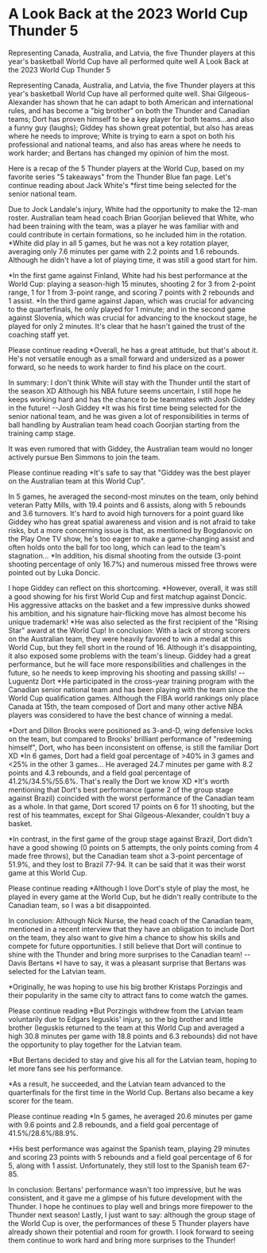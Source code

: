 #  A Look Back at the 2023 World Cup Thunder 5 

Representing Canada, Australia, and Latvia, the five Thunder players at this year's basketball World Cup have all performed quite well 
  A Look Back at the 2023 World Cup Thunder 5 

Representing Canada, Australia, and Latvia, the five Thunder players at this year's basketball World Cup have all performed quite well. Shai Gilgeous-Alexander has shown that he can adapt to both American and international rules, and has become a "big brother" on both the Thunder and Canadian teams; Dort has proven himself to be a key player for both teams...and also a funny guy (laughs); Giddey has shown great potential, but also has areas where he needs to improve; White is trying to earn a spot on both his professional and national teams, and also has areas where he needs to work harder; and Bertans has changed my opinion of him the most.

Here is a recap of the 5 Thunder players at the World Cup, based on my favorite series "5 takeaways" from the Thunder Blue fan page. Let's continue reading about Jack White's *first time being selected for the senior national team.

Due to Jock Landale's injury, White had the opportunity to make the 12-man roster. Australian team head coach Brian Goorjian believed that White, who had been training with the team, was a player he was familiar with and could contribute in certain formations, so he included him in the rotation. *White did play in all 5 games, but he was not a key rotation player, averaging only 7.6 minutes per game with 2.2 points and 1.6 rebounds. Although he didn't have a lot of playing time, it was still a good start for him.

*In the first game against Finland, White had his best performance at the World Cup: playing a season-high 15 minutes, shooting 2 for 3 from 2-point range, 1 for 1 from 3-point range, and scoring 7 points with 2 rebounds and 1 assist. *In the third game against Japan, which was crucial for advancing to the quarterfinals, he only played for 1 minute; and in the second game against Slovenia, which was crucial for advancing to the knockout stage, he played for only 2 minutes. It's clear that he hasn't gained the trust of the coaching staff yet.

Please continue reading *Overall, he has a great attitude, but that's about it. He's not versatile enough as a small forward and undersized as a power forward, so he needs to work harder to find his place on the court.

In summary: I don't think White will stay with the Thunder until the start of the season XD Although his NBA future seems uncertain, I still hope he keeps working hard and has the chance to be teammates with Josh Giddey in the future! --Josh Giddey *It was his first time being selected for the senior national team, and he was given a lot of responsibilities in terms of ball handling by Australian team head coach Goorjian starting from the training camp stage.

It was even rumored that with Giddey, the Australian team would no longer actively pursue Ben Simmons to join the team.

Please continue reading *It's safe to say that "Giddey was the best player on the Australian team at this World Cup".

In 5 games, he averaged the second-most minutes on the team, only behind veteran Patty Mills, with 19.4 points and 6 assists, along with 5 rebounds and 3.6 turnovers. It's hard to avoid high turnovers for a point guard like Giddey who has great spatial awareness and vision and is not afraid to take risks, but a more concerning issue is that, as mentioned by Bogdanovic on the Play One TV show, he's too eager to make a game-changing assist and often holds onto the ball for too long, which can lead to the team's stagnation... *In addition, his dismal shooting from the outside (3-point shooting percentage of only 16.7%) and numerous missed free throws were pointed out by Luka Doncic.

I hope Giddey can reflect on this shortcoming. *However, overall, it was still a good showing for his first World Cup and first matchup against Doncic. His aggressive attacks on the basket and a few impressive dunks showed his ambition, and his signature hair-flicking move has almost become his unique trademark! *He was also selected as the first recipient of the "Rising Star" award at the World Cup! In conclusion: With a lack of strong scorers on the Australian team, they were heavily favored to win a medal at this World Cup, but they fell short in the round of 16. Although it's disappointing, it also exposed some problems with the team's lineup. Giddey had a great performance, but he will face more responsibilities and challenges in the future, so he needs to keep improving his shooting and passing skills! --Luguentz Dort *He participated in the cross-year training program with the Canadian senior national team and has been playing with the team since the World Cup qualification games. Although the FIBA world rankings only place Canada at 15th, the team composed of Dort and many other active NBA players was considered to have the best chance of winning a medal.

*Dort and Dillon Brooks were positioned as 3-and-D, wing defensive locks on the team, but compared to Brooks' brilliant performance of "redeeming himself", Dort, who has been inconsistent on offense, is still the familiar Dort XD *In 6 games, Dort had a field goal percentage of >40% in 3 games and <25% in the other 3 games... He averaged 24.7 minutes per game with 8.2 points and 4.3 rebounds, and a field goal percentage of 41.2%/34.5%/55.6%. That's really the Dort we know XD *It's worth mentioning that Dort's best performance (game 2 of the group stage against Brazil) coincided with the worst performance of the Canadian team as a whole. In that game, Dort scored 17 points on 6 for 11 shooting, but the rest of his teammates, except for Shai Gilgeous-Alexander, couldn't buy a basket.

*In contrast, in the first game of the group stage against Brazil, Dort didn't have a good showing (0 points on 5 attempts, the only points coming from 4 made free throws), but the Canadian team shot a 3-point percentage of 51.9%, and they lost to Brazil 77-94. It can be said that it was their worst game at this World Cup.

Please continue reading *Although I love Dort's style of play the most, he played in every game at the World Cup, but he didn't really contribute to the Canadian team, so I was a bit disappointed.

In conclusion: Although Nick Nurse, the head coach of the Canadian team, mentioned in a recent interview that they have an obligation to include Dort on the team, they also want to give him a chance to show his skills and compete for future opportunities. I still believe that Dort will continue to shine with the Thunder and bring more surprises to the Canadian team! --Davis Bertans *I have to say, it was a pleasant surprise that Bertans was selected for the Latvian team.

*Originally, he was hoping to use his big brother Kristaps Porzingis and their popularity in the same city to attract fans to come watch the games.

Please continue reading *But Porzingis withdrew from the Latvian team voluntarily due to Edgars Ieguskis' injury, so the big brother and little brother (Ieguskis returned to the team at this World Cup and averaged a high 30.8 minutes per game with 18.8 points and 6.3 rebounds) did not have the opportunity to play together for the Latvian team.

*But Bertans decided to stay and give his all for the Latvian team, hoping to let more fans see his performance.

*As a result, he succeeded, and the Latvian team advanced to the quarterfinals for the first time in the World Cup. Bertans also became a key scorer for the team.

Please continue reading *In 5 games, he averaged 20.6 minutes per game with 9.6 points and 2.8 rebounds, and a field goal percentage of 41.5%/28.6%/88.9%.

*His best performance was against the Spanish team, playing 29 minutes and scoring 23 points with 5 rebounds and a field goal percentage of 6 for 5, along with 1 assist. Unfortunately, they still lost to the Spanish team 67-85.

In conclusion: Bertans' performance wasn't too impressive, but he was consistent, and it gave me a glimpse of his future development with the Thunder. I hope he continues to play well and brings more firepower to the Thunder next season! Lastly, I just want to say: although the group stage of the World Cup is over, the performances of these 5 Thunder players have already shown their potential and room for growth. I look forward to seeing them continue to work hard and bring more surprises to the Thunder!
